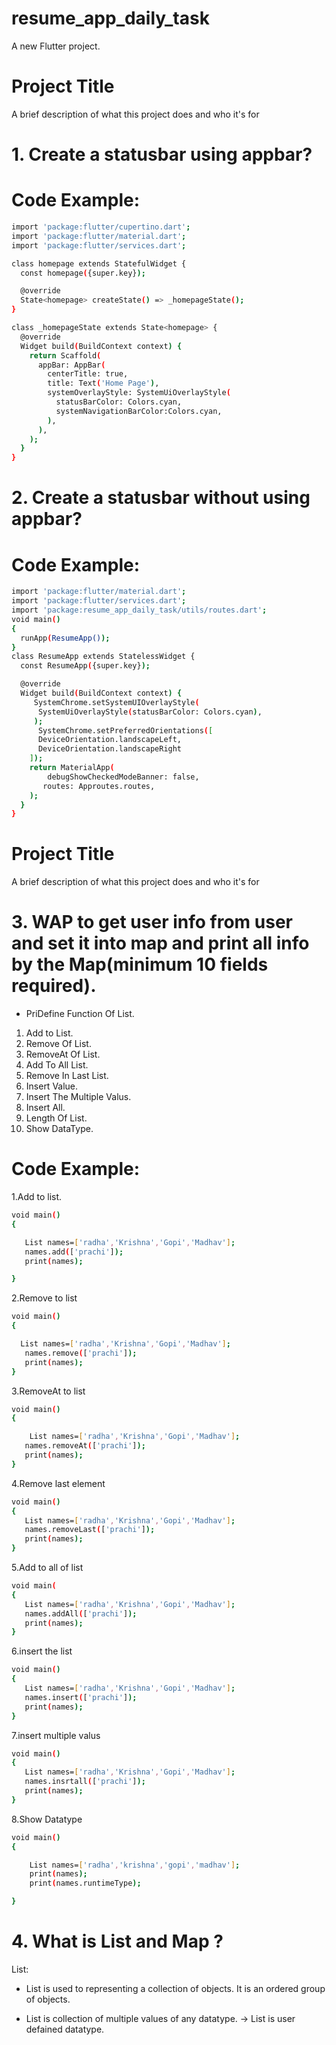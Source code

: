# resume_app_daily_task

A new Flutter project.


# Project Title

A brief description of what this project does and who it's for

# 1. Create a statusbar using appbar?
# Code Example:

```bash
import 'package:flutter/cupertino.dart';
import 'package:flutter/material.dart';
import 'package:flutter/services.dart';

class homepage extends StatefulWidget {
  const homepage({super.key});

  @override
  State<homepage> createState() => _homepageState();
}

class _homepageState extends State<homepage> {
  @override
  Widget build(BuildContext context) {
    return Scaffold(
      appBar: AppBar(
        centerTitle: true,
        title: Text('Home Page'),
        systemOverlayStyle: SystemUiOverlayStyle(
          statusBarColor: Colors.cyan,
          systemNavigationBarColor:Colors.cyan,
        ),
      ),
    );
  }
}
```
# 2. Create a statusbar without using appbar?
# Code Example:
```bash
import 'package:flutter/material.dart';
import 'package:flutter/services.dart';
import 'package:resume_app_daily_task/utils/routes.dart';
void main()
{
  runApp(ResumeApp());
}
class ResumeApp extends StatelessWidget {
  const ResumeApp({super.key});

  @override
  Widget build(BuildContext context) {
     SystemChrome.setSystemUIOverlayStyle(
      SystemUiOverlayStyle(statusBarColor: Colors.cyan),
     );
      SystemChrome.setPreferredOrientations([
      DeviceOrientation.landscapeLeft,
      DeviceOrientation.landscapeRight
    ]);
    return MaterialApp(
        debugShowCheckedModeBanner: false,
       routes: Approutes.routes,
    );
  }
}
```

# Project Title

A brief description of what this project does and who it's for

# 3. WAP to get user info from user and set it into map and print all info by the Map(minimum 10 fields required).

* PriDefine Function Of List.
  
1. Add to List.
2. Remove Of List.
3. RemoveAt Of List.
4. Add To All List.
5. Remove In Last List.
6. Insert Value.
7. Insert The Multiple Valus.
8. Insert All.
9. Length Of List.
10. Show DataType.

# Code Example:
1.Add to list.
```bash
void main()
{

   List names=['radha','Krishna','Gopi','Madhav'];
   names.add(['prachi']);
   print(names);

}
```
2.Remove to list
```bash
void main()
{

  List names=['radha','Krishna','Gopi','Madhav'];
   names.remove(['prachi']);
   print(names);
}
```
3.RemoveAt to list
```bash
void main()
{

    List names=['radha','Krishna','Gopi','Madhav'];
   names.removeAt(['prachi']);
   print(names);
}
```
4.Remove last element
```bash
void main()
{
   List names=['radha','Krishna','Gopi','Madhav'];
   names.removeLast(['prachi']);
   print(names);
}  
```
5.Add to all of list
```bash
void main( 
{
   List names=['radha','Krishna','Gopi','Madhav'];
   names.addAll(['prachi']);
   print(names);
}
```
6.insert the list
```bash
void main()
{
   List names=['radha','Krishna','Gopi','Madhav'];
   names.insert(['prachi']);
   print(names);
}
```
7.insert multiple valus
```bash
void main()
{
   List names=['radha','Krishna','Gopi','Madhav'];
   names.insrtall(['prachi']);
   print(names);
} 
```
8.Show  Datatype
```bash
void main()
{

    List names=['radha','krishna','gopi','madhav'];
    print(names);
    print(names.runtimeType);

}
```
# 4. What is List and Map ?
List:
- List is used to representing a collection of objects. It is an ordered group of objects.

- List is collection of multiple values of any datatype. -> List is user defained datatype.





